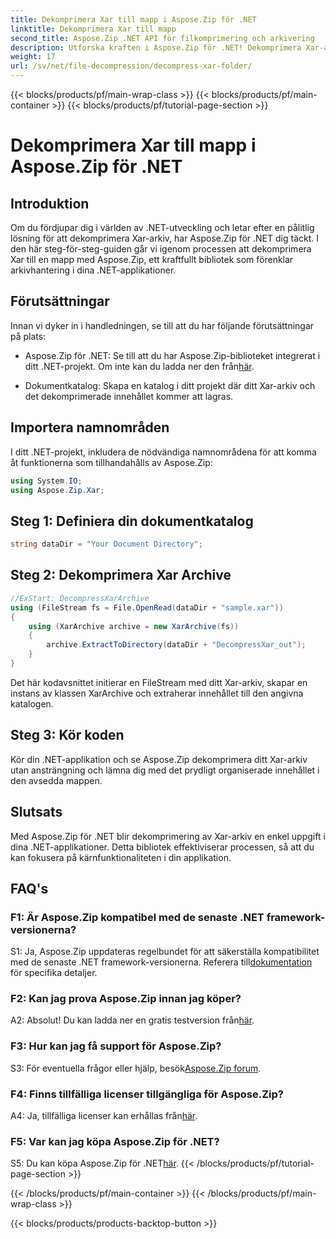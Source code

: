```yaml
---
title: Dekomprimera Xar till mapp i Aspose.Zip för .NET
linktitle: Dekomprimera Xar till mapp
second_title: Aspose.Zip .NET API för filkomprimering och arkivering
description: Utforska kraften i Aspose.Zip för .NET! Dekomprimera Xar-arkiv utan ansträngning med denna användarvänliga handledning. Förbättra din .NET-utvecklingsupplevelse.
weight: 17
url: /sv/net/file-decompression/decompress-xar-folder/
---
```


{{< blocks/products/pf/main-wrap-class >}}
{{< blocks/products/pf/main-container >}}
{{< blocks/products/pf/tutorial-page-section >}}

# Dekomprimera Xar till mapp i Aspose.Zip för .NET

## Introduktion

Om du fördjupar dig i världen av .NET-utveckling och letar efter en pålitlig lösning för att dekomprimera Xar-arkiv, har Aspose.Zip för .NET dig täckt. I den här steg-för-steg-guiden går vi igenom processen att dekomprimera Xar till en mapp med Aspose.Zip, ett kraftfullt bibliotek som förenklar arkivhantering i dina .NET-applikationer.

## Förutsättningar

Innan vi dyker in i handledningen, se till att du har följande förutsättningar på plats:

-  Aspose.Zip för .NET: Se till att du har Aspose.Zip-biblioteket integrerat i ditt .NET-projekt. Om inte kan du ladda ner den från[här](https://releases.aspose.com/zip/net/).

- Dokumentkatalog: Skapa en katalog i ditt projekt där ditt Xar-arkiv och det dekomprimerade innehållet kommer att lagras.

## Importera namnområden

I ditt .NET-projekt, inkludera de nödvändiga namnområdena för att komma åt funktionerna som tillhandahålls av Aspose.Zip:

```csharp
using System.IO;
using Aspose.Zip.Xar;
```

## Steg 1: Definiera din dokumentkatalog

```csharp
string dataDir = "Your Document Directory";
```

## Steg 2: Dekomprimera Xar Archive

```csharp
//ExStart: DecompressXarArchive
using (FileStream fs = File.OpenRead(dataDir + "sample.xar"))
{
    using (XarArchive archive = new XarArchive(fs))
    {
        archive.ExtractToDirectory(dataDir + "DecompressXar_out");
    }
}
```

Det här kodavsnittet initierar en FileStream med ditt Xar-arkiv, skapar en instans av klassen XarArchive och extraherar innehållet till den angivna katalogen.

## Steg 3: Kör koden

Kör din .NET-applikation och se Aspose.Zip dekomprimera ditt Xar-arkiv utan ansträngning och lämna dig med det prydligt organiserade innehållet i den avsedda mappen.

## Slutsats

Med Aspose.Zip för .NET blir dekomprimering av Xar-arkiv en enkel uppgift i dina .NET-applikationer. Detta bibliotek effektiviserar processen, så att du kan fokusera på kärnfunktionaliteten i din applikation.


## FAQ's

### F1: Är Aspose.Zip kompatibel med de senaste .NET framework-versionerna?

 S1: Ja, Aspose.Zip uppdateras regelbundet för att säkerställa kompatibilitet med de senaste .NET framework-versionerna. Referera till[dokumentation](https://reference.aspose.com/zip/net/) för specifika detaljer.

### F2: Kan jag prova Aspose.Zip innan jag köper?

 A2: Absolut! Du kan ladda ner en gratis testversion från[här](https://releases.aspose.com/).

### F3: Hur kan jag få support för Aspose.Zip?

 S3: För eventuella frågor eller hjälp, besök[Aspose.Zip forum](https://forum.aspose.com/c/zip/37).

### F4: Finns tillfälliga licenser tillgängliga för Aspose.Zip?

 A4: Ja, tillfälliga licenser kan erhållas från[här](https://purchase.aspose.com/temporary-license/).

### F5: Var kan jag köpa Aspose.Zip för .NET?

 S5: Du kan köpa Aspose.Zip för .NET[här](https://purchase.aspose.com/buy).
{{< /blocks/products/pf/tutorial-page-section >}}

{{< /blocks/products/pf/main-container >}}
{{< /blocks/products/pf/main-wrap-class >}}

{{< blocks/products/products-backtop-button >}}
